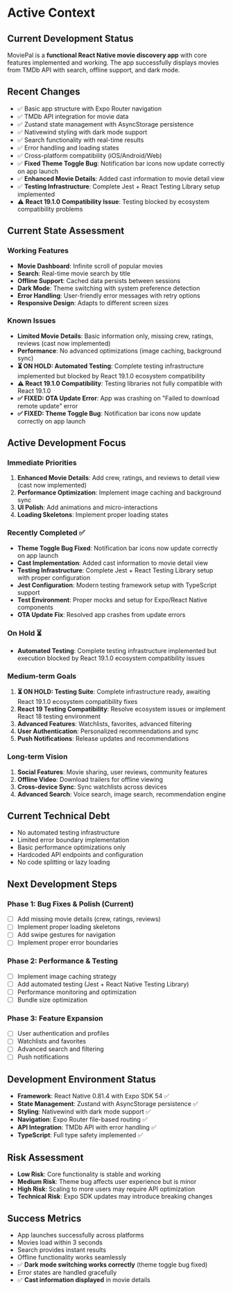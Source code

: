 # Active Context

## Current Development Status

MoviePal is a **functional React Native movie discovery app** with core features implemented and working. The app successfully displays movies from TMDb API with search, offline support, and dark mode.

## Recent Changes

- ✅ Basic app structure with Expo Router navigation
- ✅ TMDb API integration for movie data
- ✅ Zustand state management with AsyncStorage persistence
- ✅ Nativewind styling with dark mode support
- ✅ Search functionality with real-time results
- ✅ Error handling and loading states
- ✅ Cross-platform compatibility (iOS/Android/Web)
- ✅ **Fixed Theme Toggle Bug**: Notification bar icons now update correctly on app launch
- ✅ **Enhanced Movie Details**: Added cast information to movie detail view
- ✅ **Testing Infrastructure**: Complete Jest + React Testing Library setup implemented
- ⚠️ **React 19.1.0 Compatibility Issue**: Testing blocked by ecosystem compatibility problems

## Current State Assessment

### Working Features

- **Movie Dashboard**: Infinite scroll of popular movies
- **Search**: Real-time movie search by title
- **Offline Support**: Cached data persists between sessions
- **Dark Mode**: Theme switching with system preference detection
- **Error Handling**: User-friendly error messages with retry options
- **Responsive Design**: Adapts to different screen sizes

### Known Issues

- **Limited Movie Details**: Basic information only, missing crew, ratings, reviews (cast now implemented)
- **Performance**: No advanced optimizations (image caching, background sync)
- **⏳ ON HOLD: Automated Testing**: Complete testing infrastructure implemented but blocked by React 19.1.0 ecosystem compatibility
- **⚠️ React 19.1.0 Compatibility**: Testing libraries not fully compatible with React 19.1.0
- **✅ FIXED: OTA Update Error**: App was crashing on "Failed to download remote update" error
- **✅ FIXED: Theme Toggle Bug**: Notification bar icons now update correctly on app launch

## Active Development Focus

### Immediate Priorities

1. **Enhanced Movie Details**: Add crew, ratings, and reviews to detail view (cast now implemented)
2. **Performance Optimization**: Implement image caching and background sync
3. **UI Polish**: Add animations and micro-interactions
4. **Loading Skeletons**: Implement proper loading states

### Recently Completed ✅

- **Theme Toggle Bug Fixed**: Notification bar icons now update correctly on app launch
- **Cast Implementation**: Added cast information to movie detail view
- **Testing Infrastructure**: Complete Jest + React Testing Library setup with proper configuration
- **Jest Configuration**: Modern testing framework setup with TypeScript support
- **Test Environment**: Proper mocks and setup for Expo/React Native components
- **OTA Update Fix**: Resolved app crashes from update errors

### On Hold ⏳

- **Automated Testing**: Complete testing infrastructure implemented but execution blocked by React 19.1.0 ecosystem compatibility issues

### Medium-term Goals

1. **⏳ ON HOLD: Testing Suite**: Complete infrastructure ready, awaiting React 19.1.0 ecosystem compatibility fixes
2. **React 19 Testing Compatibility**: Resolve ecosystem issues or implement React 18 testing environment
3. **Advanced Features**: Watchlists, favorites, advanced filtering
4. **User Authentication**: Personalized recommendations and sync
5. **Push Notifications**: Release updates and recommendations

### Long-term Vision

1. **Social Features**: Movie sharing, user reviews, community features
2. **Offline Video**: Download trailers for offline viewing
3. **Cross-device Sync**: Sync watchlists across devices
4. **Advanced Search**: Voice search, image search, recommendation engine

## Current Technical Debt

- No automated testing infrastructure
- Limited error boundary implementation
- Basic performance optimizations only
- Hardcoded API endpoints and configuration
- No code splitting or lazy loading

## Next Development Steps

### Phase 1: Bug Fixes & Polish (Current)

- [ ] Add missing movie details (crew, ratings, reviews)
- [ ] Implement proper loading skeletons
- [ ] Add swipe gestures for navigation
- [ ] Implement proper error boundaries

### Phase 2: Performance & Testing

- [ ] Implement image caching strategy
- [ ] Add automated testing (Jest + React Native Testing Library)
- [ ] Performance monitoring and optimization
- [ ] Bundle size optimization

### Phase 3: Feature Expansion

- [ ] User authentication and profiles
- [ ] Watchlists and favorites
- [ ] Advanced search and filtering
- [ ] Push notifications

## Development Environment Status

- **Framework**: React Native 0.81.4 with Expo SDK 54 ✅
- **State Management**: Zustand with AsyncStorage persistence ✅
- **Styling**: Nativewind with dark mode support ✅
- **Navigation**: Expo Router file-based routing ✅
- **API Integration**: TMDb API with error handling ✅
- **TypeScript**: Full type safety implemented ✅

## Risk Assessment

- **Low Risk**: Core functionality is stable and working
- **Medium Risk**: Theme bug affects user experience but is minor
- **High Risk**: Scaling to more users may require API optimization
- **Technical Risk**: Expo SDK updates may introduce breaking changes

## Success Metrics

- App launches successfully across platforms
- Movies load within 3 seconds
- Search provides instant results
- Offline functionality works seamlessly
- ✅ **Dark mode switching works correctly** (theme toggle bug fixed)
- Error states are handled gracefully
- ✅ **Cast information displayed** in movie details
